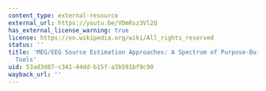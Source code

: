 ```yaml
---
content_type: external-resource
external_url: https://youtu.be/VDmRsz3Vl2Q
has_external_license_warning: true
license: https://en.wikipedia.org/wiki/All_rights_reserved
status: ''
title: 'MEG/EEG Source Estimation Approaches: A Spectrum of Purpose-Built Optimal
  Tools'
uid: 53ad3d87-c341-44dd-b15f-a3b591bf9c90
wayback_url: ''
---
```

